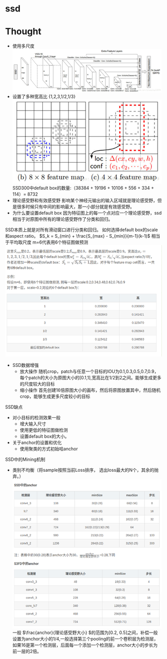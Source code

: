 # ssd
# Thought
+ 使用多尺度
![](1.3.4.1.jpeg)
+ 设置了多种宽高比
    {1,2,3,1/2,1/3}
![](1.3.4.2.jpeg)
    SSD300中default box的数量:（38384 + 19196 + 10106 + 556 + 334 + 114）= 8732
+ 理论感受野和有效感受野
    影响某个神经元输出的输入区域就是理论感受野，但是很多时候只有中间的影响最大，那一小部分就是有效感受野。
+ 为什么要设置default box
    因为特征图上的每一个点对应一个理论感受野，ssd相当于对原图中所有的理论感受野作了分类和回归。

SSD本质上就是对所有滑动窗口进行分类和回归。
    如何选择default box的scale和aspect ratio。
    $S_k = S_{min} + \frac{S_{max} - S_{min}}{m-1}(k-1)$
    相当于平均取尺度
    m=6代表用6个特征图做预测
![](1.3.4.3.png)

+ SSD数据增强
    - 放大操作  随机crop，patch与任意一个目标的IOU为0.1,0.3,0.5,0.7,0.9，每个patch的大小为原图大小的[0.1,1],宽高比在1/2到2之间。能够生成更多的尺度较大的目标
    - 缩小操作 首先创建16倍原图大小的画布，然后将原图放置其中，然后随机crop，能够生成更多尺度较小的目标

SSD缺点
+ 对小目标的检测效果一般
    - 增大输入尺寸
    - 使用更低的特征图做检测
    - 设置default box的大小。
+ 关于anchor的设置和优化
    - 使用聚类的方式初始哈anchor

SSD中的Mining机制
+ 类别不均衡（将sample按照当前Loss排序， 选出loss最大的N个，其余的抛弃。）
![](1.3.4.4.png)
一般 $\frac{anchor}{理论感受野大小} $的范围为[0.2, 0.5]之间，补偿一般设置为anchor大小的1/4,一般选择第三个pooling的前一个卷积层为检测层，如果16是第一个检测层，后面每一个添加一个检测层，anchor大小的步长为前一层的2倍。
